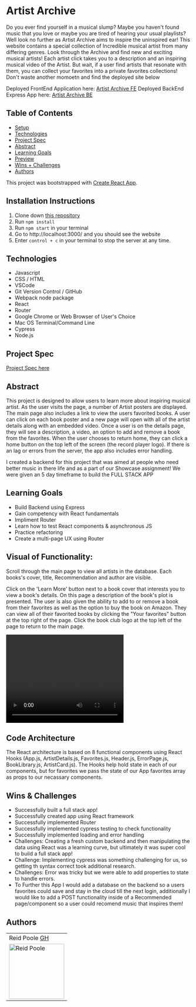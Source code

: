 # Artist Archive

Do you ever find yourself in a musical slump? Maybe you haven't found music that you love or maybe you are tired of hearing your usual playlists? Well look no further as Artist Archive aims to inspire the uninspired ear!  This website contains a special collection of Incredible musical artist from many differing genres.  Look through the Archive and find new and exciting musical artists!  Each artist click takes you to a description and an inspiring musical video of the Artist.  But wait, if a user find artists that resonate with them, you can collect your favorites into a private favorites collections!  Don't waste another momoetn and find the deployed site below

Deployed FrontEnd Application here: [Artist Archive FE](https://artist-archive-fe.herokuapp.com/)
Deployed BackEnd Express App here: [Artist Archive BE](https://artist-archive-be.herokuapp.com/api/v1/artists)

## Table of Contents
  - [Setup](#setup)
  - [Technologies](#technologies)
  - [Project Spec](#project-spec)
  - [Abstract](#abstract)
  - [Learning Goals](#learning-goals)
  - [Preview](#preview)
  - [Wins + Challenges](#wins-and-challenges)
  - [Authors](#Authors)

This project was bootstrapped with [Create React App](https://github.com/facebook/create-react-app).

## Installation Instructions <a name="installationInstructions"></a>

1. Clone down [this repository](https://github.com/rpoole444/shelf-life-FE)
2. Run `npm install`
3. Run `npm start` in your terminal
4. Go to http://localhost:3000/ and you should see the website
5. Enter `control + c` in your terminal to stop the server at any time.

## Technologies
  - Javascript
  - CSS / HTML
  - VSCode
  - Git Version Control / GitHub
  - Webpack node package
  - React 
  - Router
  - Google Chrome or Web Browser of User's Choice
  - Mac OS Terminal/Command Line
  - Cypress
  - Node.js 
  
## Project Spec
[Project Spec here](https://frontend.turing.edu/projects/module-3/showcase.html)

## Abstract 

This project is designed to allow users to learn more about inspiring musical artist. As the user visits the page, a number of Artist posters are displayed. The main page also includes a link to view the users favorited books. A user can click on each book poster and a new page will open with all of the artist details along with an embedded video. Once a user is on the details page, they will see a description, a video, an option to add and remove a book from the favorites.  When the user chooses to return home, they can click a home button on the top left of the screen (the record player logo). If there is an lag or errors from the server, the app also includes error handling.

I created a backend for this project that was aimed at people who need better music in there life and as a part of our Showcase assignment! We were given an 5 day timeframe to build the FULL STACK APP

## Learning Goals

- Build Backend using Express
- Gain competency with React fundamentals
- Impliment Router
- Learn how to test React components & asynchronous JS
- Practice refactoring
- Create a multi-page UX using Router

## Visual of Functionality:

Scroll through the main page to view all artists in the database. Each books's cover, title, Recommendation and author are visible.

Click on the 'Learn More' button next to a book cover that interests you to view a book's details. On this page a description of the book's plot is presented. The user is also given the ability to add to or remove a book from their favorites as well as the option to buy the book on Amazon. They can view all of their favorited books by clicking the "Your favorites" button at the top right of the page. Click the book club logo at the top left of the page to return to the main page.

<video width="320" height="240" controls> 
   <source src="https://www.veed.io/view/cd7389d4-2879-475d-aa6b-827cbfe0fa38?panel=share" type="video/mp4"> 
</video>

## Code Architecture <a name="codeArchitecture"></a>

The React architecture is based on 8 functional components using React Hooks (App.js, ArtistDetails.js, Favorites.js, Header.js, ErrorPage.js, BookLibrary.js, ArtistCard.js). The Hooks help hold state in each of our components, but for favorites we pass the state of our App favorites array as props to our necassary components. 

## Wins & Challenges

- Successfully built a full stack app!
- Successfully created app using React framework
- Successfully implemented Router
- Successfully implemented cypress testing to check functionality
- Successfully implemented loading and error handling 
- Challenges: Creating a fresh custom backend and then manipulating the data using React was a learning curve, but ultimately it was super cool to build a full stack app!
- Challenge: Implementing cypress was something challenging for us, so getting th syntax correct took additional research. 
- Challenges: Error was tricky but we were able to add properties to state to handle errors. 
- To Further this App I would add a database on the backend so a users favorites could save and stay in the cloud till the next login, additionally I would like to add a POST functionality inside of a Recommended page/component so a user could recomend music that inspires them!

## Authors

<table>
    <tr>
      <td> Reid Poole <a href="https://github.com/rpoole444">GH</td>
    </tr>
<td><img src="https://avatars.githubusercontent.com/u/111818942?v=4" alt="Reid Poole"
 width="150" height="auto" /></td>
</table>
  
